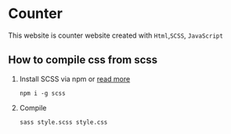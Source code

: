 # Counter

This website is counter website created with `Html`,`SCSS`, `JavaScript`

## How to compile css from scss

1. Install SCSS via npm or [read more](https://sass-lang.com/install)
   ```
   npm i -g scss
   ```
2. Compile
   ```
   sass style.scss style.css
   ```
